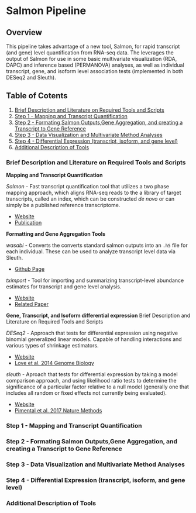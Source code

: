 # Salmon Pipeline

## Overview  
This pipeline takes advantage of a new tool, Salmon, for rapid transcript (and gene) level quantification from RNA-seq data. The leverages the output of Salmon for use in some basic multivariate visualization (RDA, DAPC) and inference based (PERMANOVA) analyses, as well as individual transcript, gene, and isoform level association tests (implemented in both DESeq2 and Sleuth).

## Table of Cotents 

1. [Brief Description and Literature on Required Tools and Scripts](#one)
2. [Step 1 - Mapping and Transcript Quantification](#two)
3. [Step 2 - Formating Salmon Outputs,Gene Aggregation, and creating a Transcript to Gene Reference](#three)
4. [Step 3 - Data Visualization and Multivariate Method Analyses](#four)
5. [Step 4 - Differential Expression (transcript, isoform, and gene level)](#five)
6. [Additional Description of Tools](#six)

### Brief Description and Literature on Required Tools and Scripts <a name="one"></a>

**Mapping and Transcript Quantification**

*Salmon* -  Fast transcript quantification tool that utilizes a two phase mapping approach, which aligns RNA-seq reads to the a library of target transcripts, called an index, which can be constructed *de novo* or can simply be a published reference transcriptome. 
* [Website](https://salmon.readthedocs.io/en/latest/salmon.html)  
* [Publication](https://www.nature.com/articles/nmeth.4197)

**Formatting and Gene Aggregation Tools**  

*wasabi* - Converts the converts standard salmon outputs into an ```.h5``` file for each individual. These can be used to analyze transcript level data via Sleuth.
* [Github Page](https://github.com/COMBINE-lab/wasabi)

*tximport* - Tool for importing and summarizing transcript-level abundance estimates for transcript and gene level analysis. 
* [Website](http://bioconductor.org/packages/release/bioc/vignettes/tximport/inst/doc/tximport.html)
* [Related Paper](https://f1000research.com/articles/4-1521/v1)

**Gene, Transcript, and Isoform differential expression** Brief Description and Literature on Required Tools and Scripts

*DESeq2* - Approach that tests for differential expression using negative binomial generalized linear models. Capable of handling interactions and various types of shrinkage estimators.
* [Website](https://bioconductor.org/packages/release/bioc/vignettes/DESeq2/inst/doc/DESeq2.html)
* [Love et al. 2014 Genome Biology](https://genomebiology.biomedcentral.com/articles/10.1186/s13059-014-0550-8)

*sleuth* - Aproach that tests for differential expression by taking a model comparison approach, and using likelihood ratio tests to determine the significance of a particular factor relative to a null model (generally one that includes all random or fixed effects not currently being evaluated).
* [Website](https://pachterlab.github.io/sleuth/about)
* [Pimental et al. 2017 Nature Methods](https://www.nature.com/articles/nmeth.4324)

### Step 1 - Mapping and Transcript Quantification <a name="two"></a>



### Step 2 - Formating Salmon Outputs,Gene Aggregation, and creating a Transcript to Gene Reference <a name="three"></a>

### Step 3 - Data Visualization and Multivariate Method Analyses <a name="four"></a>

### Step 4 - Differential Expression (transcript, isoform, and gene level) <a name="five"></a>

### Additional Description of Tools <a name="six"></a>





